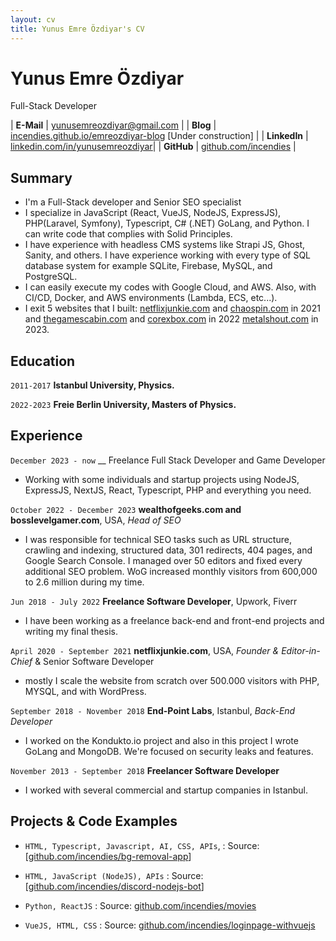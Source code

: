 ```yaml
---
layout: cv
title: Yunus Emre Özdiyar's CV
---
```

# Yunus Emre Özdiyar
Full-Stack Developer 

| __E-Mail__   | [yunusemreozdiyar@gmail.com](mailto:yunusemreozdiyar@gmail.com)  | 
| __Blog__  | [incendies.github.io/emreozdiyar-blog](https://incendies.github.io/emreozdiyar-blog/)  [Under construction] |
| __LinkedIn__ | [linkedin.com/in/yunusemreozdiyar](https://linkedin.com/in/yunusemreozdiyar)|
| __GitHub__  | [github.com/incendies](https://github.com/incendies)     |

## Summary
- I'm a Full-Stack developer and Senior SEO specialist 
- I specialize in JavaScript (React, VueJS, NodeJS, ExpressJS), PHP(Laravel, Symfony), Typescript, C# (.NET) GoLang, and Python. I can write code that complies with Solid Principles. 
- I have experience with headless CMS systems like Strapi JS, Ghost, Sanity, and others. I have experience working with every type of SQL database system for example SQLite, Firebase, MySQL, and PostgreSQL.
- I can easily execute my codes with Google Cloud, and AWS. Also, with CI/CD, Docker, and AWS environments (Lambda, ECS, etc...).
- I exit 5 websites that I built: [netflixjunkie.com](https://netflixjunkie.com) and [chaospin.com](https://chaospin.com) in 2021 and [thegamescabin.com](https://thegamescabin.com) and [corexbox.com](https://corexbox.com) in 2022 [metalshout.com](https://metalshout.com) in 2023. 

## Education
`2011-2017`
__Istanbul University, Physics.__

`2022-2023`
__Freie Berlin University, Masters of Physics.__

## Experience
`December 2023 - now`
__ Freelance Full Stack Developer and Game Developer 
- Working with some individuals and startup projects using NodeJS, ExpressJS, NextJS, React, Typescript, PHP and everything you need.

`October 2022 - December 2023`
__wealthofgeeks.com and bosslevelgamer.com__, USA, 
_Head of SEO_ 
- I was responsible for technical SEO tasks such as URL structure, crawling and indexing, structured data, 301 redirects, 404 pages, and Google Search Console. I managed over 50 editors and fixed every additional SEO problem. WoG increased monthly visitors from 600,000 to 2.6 million during my time.

`Jun 2018 - July 2022`
__Freelance Software Developer__, Upwork, Fiverr  
- I have been working as a freelance back-end and front-end projects and writing my final thesis.

`April 2020 - September 2021`
__netflixjunkie.com__, USA, 
_Founder & Editor-in-Chief_ & Senior Software Developer
- mostly I scale the website from scratch over 500.000 visitors with PHP, MYSQL, and with WordPress.

`September 2018 - November 2018`
__End-Point Labs__, Istanbul,
_Back-End Developer_
- I worked on the Kondukto.io project and also in this project I wrote GoLang and MongoDB. We're focused on security leaks and features.

`November 2013 - September 2018`
__Freelancer Software Developer__
- I worked with several commercial and startup companies in Istanbul. 

## Projects & Code Examples

- `HTML, Typescript, Javascript, AI, CSS, APIs`, : 
   Source: [[github.com/incendies/bg-removal-app](https://github.com/incendies/bg-removal-app)]

- `HTML, JavaScript (NodeJS), APIs` : 
   Source: [[github.com/incendies/discord-nodejs-bot](https://github.com/incendies/discord-nodejs-bot)]

- `Python, ReactJS` : 
   Source: [github.com/incendies/movies](https://github.com/incendies/movies)
  
- `VueJS, HTML, CSS` :
  Source: [github.com/incendies/loginpage-withvuejs](https://github.com/incendies/loginpage-withvuejs)
